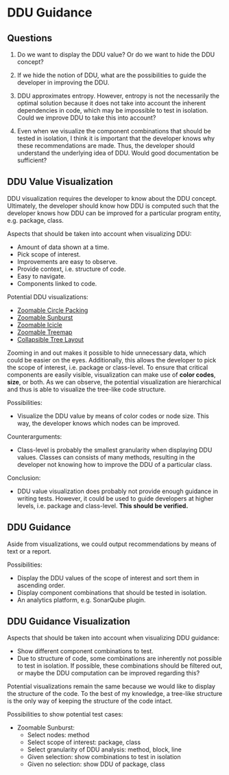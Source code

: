# DDU Guidance

## Questions

1. Do we want to display the DDU value? Or do we want to hide the DDU concept?

2. If we hide the notion of DDU, what are the possibilities to guide the developer in improving the DDU.

3. DDU approximates entropy. However, entropy is not the necessarily the optimal solution because it does not take into account the inherent dependencies in code, which may be impossible to test in isolation. Could we improve DDU to take this into account?

4. Even when we visualize the component combinations that should be tested in isolation, I think it is important that the developer knows why these recommendations are made. Thus, the developer should understand the underlying idea of DDU. Would good documentation be sufficient?

## DDU Value Visualization

DDU visualization requires the developer to know about the DDU concept.
Ultimately, the developer should know how DDU is computed such that the developer knows how DDU can be improved for a particular program entity, e.g. package, class.

Aspects that should be taken into account when visualizing DDU:

* Amount of data shown at a time.
* Pick scope of interest.
* Improvements are easy to observe.
* Provide context, i.e. structure of code.
* Easy to navigate.
* Components linked to code.

Potential DDU visualizations:

* [Zoomable Circle Packing](http://bl.ocks.org/mbostock/7607535)
* [Zoomable Sunburst](http://bl.ocks.org/mbostock/4348373)
* [Zoomable Icicle](http://bl.ocks.org/mbostock/1005873)
* [Zoomable Treemap](https://bost.ocks.org/mike/treemap/)
* [Collapsible Tree Layout](http://mbostock.github.io/d3/talk/20111018/tree.html)

Zooming in and out makes it possible to hide unnecessary data, which could be easier on the eyes.
Additionally, this allows the developer to pick the scope of interest, i.e. package or class-level.
To ensure that critical components are easily visible, visualization can make use of **color codes**, **size**, or both.
As we can observe, the potential visualization are hierarchical and thus is able to visualize the tree-like code structure.

Possibilities:

* Visualize the DDU value by means of color codes or node size. This way, the developer knows which nodes can be improved.

Counterarguments:

* Class-level is probably the smallest granularity when displaying DDU values.
Classes can consists of many methods, resulting in the developer not knowing how to improve the DDU of a particular class.

Conclusion:

* DDU value visualization does probably not provide enough guidance in writing tests.
However, it could be used to guide developers at higher levels, i.e. package and class-level.
**This should be verified.**

## DDU Guidance

Aside from visualizations, we could output recommendations by means of text or a report.

Possibilities:

* Display the DDU values of the scope of interest and sort them in ascending order.
* Display component combinations that should be tested in isolation.
* An analytics platform, e.g. SonarQube plugin.


## DDU Guidance Visualization

Aspects that should be taken into account when visualizing DDU guidance:

* Show different component combinations to test.
* Due to structure of code, some combinations are inherently not possible to test in isolation. If possible, these combinations should be filtered out, or maybe the DDU computation can be improved regarding this?

Potential visualizations remain the same because we would like to display the structure of the code.
To the best of my knowledge, a tree-like structure is the only way of keeping the structure of the code intact.

Possibilities to show potential test cases:

* Zoomable Sunburst:
  * Select nodes: method
  * Select scope of interest: package, class
  * Select granularity of DDU analysis: method, block, line
  * Given selection: show combinations to test in isolation
  * Given no selection: show DDU of package, class
